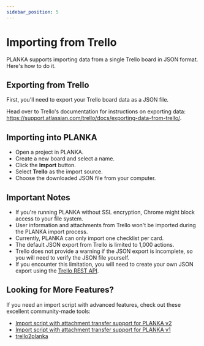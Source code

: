 ```yaml
---
sidebar_position: 5
---
```


# Importing from Trello

PLANKA supports importing data from a single Trello board in JSON format. Here's how to do it.

## Exporting from Trello

First, you'll need to export your Trello board data as a JSON file.

Head over to Trello's documentation for instructions on exporting data: https://support.atlassian.com/trello/docs/exporting-data-from-trello/.

## Importing into PLANKA

- Open a project in PLANKA.
- Create a new board and select a name.
- Click the **Import** button.
- Select **Trello** as the import source.
- Choose the downloaded JSON file from your computer.

## Important Notes

- If you're running PLANKA without SSL encryption, Chrome might block access to your file system.
- User information and attachments from Trello won't be imported during the PLANKA import process.
- Currently, PLANKA can only import one checklist per card.
- The default JSON export from Trello is limited to 1,000 actions.
- Trello does not provide a warning if the JSON export is incomplete, so you will need to verify the JSON file yourself.
- If you encounter this limitation, you will need to create your own JSON export using the [Trello REST API](https://developer.atlassian.com/cloud/trello/guides/rest-api/api-introduction/).

## Looking for More Features?

If you need an import script with advanced features, check out these excellent community-made tools:

- [Import script with attachment transfer support for PLANKA v2](https://github.com/John-Gear/Trello_to_Planka_migration_script_2)
- [Import script with attachment transfer support for PLANKA v1](https://github.com/John-Gear/Trello_to_Planka_migration_script)
- [trello2planka](https://github.com/christophenne/trello2planka)
